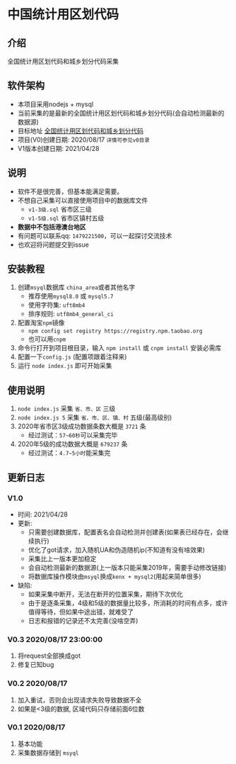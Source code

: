 # 中国统计用区划代码

## 介绍

全国统计用区划代码和城乡划分代码采集

## 软件架构

- 本项目采用nodejs + mysql
- 当前采集的是最新的全国统计用区划代码和城乡划分代码(会自动检测最新的数据源)
- 目标地址 [全国统计用区划代码和城乡划分代码](http://www.stats.gov.cn/tjsj/tjbz/tjyqhdmhcxhfdm/)
- 项目(V0)创建日期: 2020/08/17 `详情可参见v0目录`
- V1版本创建日期: 2021/04/28

## 说明

- 软件不是很完善，但基本能满足需要。
- 不想自己采集可以直接使用项目中的数据库文件
    - `v1-3级.sql`  省市区三级
    - `v1-5级.sql`  省市区镇村五级
- **数据中不包括港澳台地区**
- 有问题可以联系qq: `1479221500`，可以一起探讨交流技术
- 也欢迎将问题提交到issue

## 安装教程

1. 创建`msyql`数据库 `china_area`或者其他名字
    - 推荐使用`mysql8.0` 或 `mysql5.7`
    - 使用字符集: `uft8mb4`
    - 排序规则: `utf8mb4_general_ci`
3. 配置淘宝`npm`镜像 
    - `npm config set registry https://registry.npm.taobao.org` 
    - 也可以用`cnpm`
4. 命令行打开到项目根目录，输入 `npm install` 或 `cnpm install` 安装必需库
5. 配置一下`config.js` (配置项跟着注释来)
6. 运行 `node index.js` 即可开始采集

## 使用说明

1. `node index.js` 采集 `省、市、区` 三级
2. `node index.js 5` 采集 `省、市、区、镇、村` 五级(最高级别)
3. 2020年省市区3级成功数据条数大概是 `3721` 条
    - 经过测试：`57~60秒`可以采集完毕
4. 2020年5级的成功数据大概是 `679237` 条
    - 经过测试：`4.7~5小时`能采集完


## 更新日志

### V1.0

- 时间: 2021/04/28
- 更新:
    - 只需要创建数据库，配置表名会自动检测并创建表(如果表已经存在，会继续执行)
    - 优化了got请求，加入随机UA和伪造随机ip(不知道有没有啥效果)
    - 采集比上一版本更加稳定
    - 会自动检测最新的数据源(上一版本只能采集2019年，需要手动修改链接)
    - 将数据库操作模块由`msyql`换成`kenx + mysql2`(用起来简单很多)
- 缺陷:
    - 如果采集中断开，无法在断开的位置采集，期待下次优化
    - 由于是逐条采集，4级和5级的数据量比较多，所消耗的时间有点多，或许值得等待，但如果中途出错，就难受了
    - 日志和报错的记录还不太完善(没啥空弄)


### V0.3 2020/08/17 23:00:00

1. 将request全部换成got
2. 修复已知bug

### V0.2 2020/08/17

1. 加入重试，否则会出现请求失败导致数据不全
2. 如果是<3级的数据, 区域代码只存储前面6位数

### V0.1 2020/08/17
1. 基本功能
2. 采集数据存储到 `msyql`
